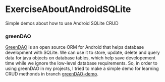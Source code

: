 # ExerciseAboutAndroidSQLite
Simple demos about how to use Android SQLite CRUD

### greenDAO
[GreenDAO](http://greenrobot.org/greendao/) is an open source ORM for Android that helps database development with SQLite. We can use it to store, update, delete and query data for java objects on database tables, which help save developement time while we ignore the low-level database requirements.
So, in order to using greenDAO in my projects, I tried to make a simple demo for learning CRUD methonds in branch [greenDAO-demo](https://github.com/CrazyPudding/ExerciseAboutAndroidSQLite/tree/greenDAO-demo).
